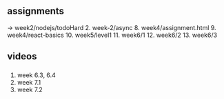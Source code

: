 ## assignments
-> week2/nodejs/todoHard
2. week-2/async
8. week4/assignment.html
9. week4/react-basics
10. week5/level1
11. week6/1
12. week6/2
13. week6/3

## videos

### 
1. week 6.3, 6.4
2. week 7.1
3. week 7.2




